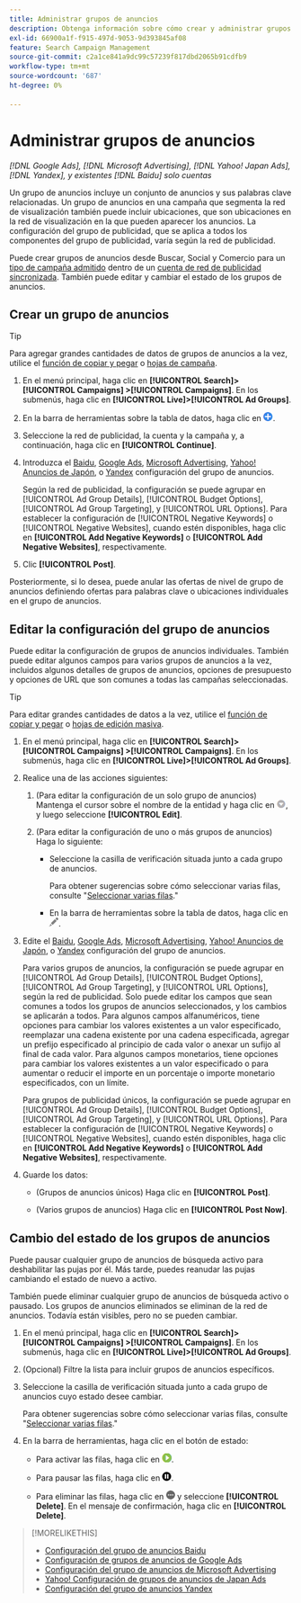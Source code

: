 ```yaml
---
title: Administrar grupos de anuncios
description: Obtenga información sobre cómo crear y administrar grupos de anuncios.
exl-id: 66900a1f-f915-497d-9053-9d393845af08
feature: Search Campaign Management
source-git-commit: c2a1ce841a9dc99c57239f817dbd2065b91cdfb9
workflow-type: tm+mt
source-wordcount: '687'
ht-degree: 0%

---
```


# Administrar grupos de anuncios

*[!DNL Google Ads], [!DNL Microsoft Advertising], [!DNL Yahoo! Japan Ads], [!DNL Yandex], y existentes [!DNL Baidu] solo cuentas*

Un grupo de anuncios incluye un conjunto de anuncios y sus palabras clave relacionadas. Un grupo de anuncios en una campaña que segmenta la red de visualización también puede incluir ubicaciones, que son ubicaciones en la red de visualización en la que pueden aparecer los anuncios. La configuración del grupo de publicidad, que se aplica a todos los componentes del grupo de publicidad, varía según la red de publicidad.

Puede crear grupos de anuncios desde Buscar, Social y Comercio para un [tipo de campaña admitido](/help/search-social-commerce/introduction/supported-inventory.md) dentro de un [cuenta de red de publicidad sincronizada](/help/search-social-commerce/campaign-management/accounts/ad-network-account-about.md). También puede editar y cambiar el estado de los grupos de anuncios.

## Crear un grupo de anuncios

>[!TIP]
>
>Para agregar grandes cantidades de datos de grupos de anuncios a la vez, utilice el [función de copiar y pegar](/help/search-social-commerce/campaign-management/campaigns/copy-paste.md) o [hojas de campaña](/help/search-social-commerce/campaign-management/bulksheets/bulksheet-about.md).

1. En el menú principal, haga clic en **[!UICONTROL Search]> [!UICONTROL Campaigns] >[!UICONTROL Campaigns]**. En los submenús, haga clic en **[!UICONTROL Live]>[!UICONTROL Ad Groups]**.

1. En la barra de herramientas sobre la tabla de datos, haga clic en ![Crear](/help/search-social-commerce/assets/add.png "Crear").

1. Seleccione la red de publicidad, la cuenta y la campaña y, a continuación, haga clic en **[!UICONTROL Continue]**.

1. Introduzca el [Baidu](/help/search-social-commerce/campaign-management/campaigns/ad-group-settings-baidu.md), [Google Ads](/help/search-social-commerce/campaign-management/campaigns/ad-group-settings-google.md), [Microsoft Advertising](/help/search-social-commerce/campaign-management/campaigns/ad-group-settings-microsoft.md), [Yahoo! Anuncios de Japón](/help/search-social-commerce/campaign-management/campaigns/ad-group-settings-yahoo-japan.md), o [Yandex](/help/search-social-commerce/campaign-management/campaigns/ad-group-settings-yandex.md) configuración del grupo de anuncios.

   Según la red de publicidad, la configuración se puede agrupar en [!UICONTROL Ad Group Details], [!UICONTROL Budget Options], [!UICONTROL Ad Group Targeting], y [!UICONTROL URL Options]. Para establecer la configuración de [!UICONTROL Negative Keywords] o [!UICONTROL Negative Websites], cuando estén disponibles, haga clic en **[!UICONTROL Add Negative Keywords]** o **[!UICONTROL Add Negative Websites]**, respectivamente.

1. Clic **[!UICONTROL Post]**.

Posteriormente, si lo desea, puede anular las ofertas de nivel de grupo de anuncios definiendo ofertas para palabras clave o ubicaciones individuales en el grupo de anuncios.

## Editar la configuración del grupo de anuncios

Puede editar la configuración de grupos de anuncios individuales. También puede editar algunos campos para varios grupos de anuncios a la vez, incluidos algunos detalles de grupos de anuncios, opciones de presupuesto y opciones de URL que son comunes a todas las campañas seleccionadas.

>[!TIP]
>
>Para editar grandes cantidades de datos a la vez, utilice el [función de copiar y pegar](/help/search-social-commerce/campaign-management/campaigns/copy-paste.md) o [hojas de edición masiva](/help/search-social-commerce/campaign-management/bulksheets/bulksheet-about.md).

1. En el menú principal, haga clic en **[!UICONTROL Search]> [!UICONTROL Campaigns] >[!UICONTROL Campaigns]**. En los submenús, haga clic en **[!UICONTROL Live]>[!UICONTROL Ad Groups]**.

1. Realice una de las acciones siguientes:

   1. (Para editar la configuración de un solo grupo de anuncios) Mantenga el cursor sobre el nombre de la entidad y haga clic en ![Icono de menú](/help/search-social-commerce/assets/arrow-dropdown-menu.png "Icono de menú"), y luego seleccione **[!UICONTROL Edit]**.

   1. (Para editar la configuración de uno o más grupos de anuncios) Haga lo siguiente:

      * Seleccione la casilla de verificación situada junto a cada grupo de anuncios.

        Para obtener sugerencias sobre cómo seleccionar varias filas, consulte &quot;[Seleccionar varias filas](/help/search-social-commerce/common-tasks/navigation-editing-selection/multiple-rows-select.md).&quot;

      * En la barra de herramientas sobre la tabla de datos, haga clic en ![Editar](/help/search-social-commerce/assets/edit.png "Editar").

1. Edite el [Baidu](/help/search-social-commerce/campaign-management/campaigns/ad-group-settings-baidu.md), [Google Ads](/help/search-social-commerce/campaign-management/campaigns/ad-group-settings-google.md), [Microsoft Advertising](/help/search-social-commerce/campaign-management/campaigns/ad-group-settings-microsoft.md), [Yahoo! Anuncios de Japón](/help/search-social-commerce/campaign-management/campaigns/ad-group-settings-yahoo-japan.md), o [Yandex](/help/search-social-commerce/campaign-management/campaigns/ad-group-settings-yandex.md) configuración del grupo de anuncios.

   Para varios grupos de anuncios, la configuración se puede agrupar en [!UICONTROL Ad Group Details], [!UICONTROL Budget Options], [!UICONTROL Ad Group Targeting], y [!UICONTROL URL Options], según la red de publicidad. Solo puede editar los campos que sean comunes a todos los grupos de anuncios seleccionados, y los cambios se aplicarán a todos. Para algunos campos alfanuméricos, tiene opciones para cambiar los valores existentes a un valor especificado, reemplazar una cadena existente por una cadena especificada, agregar un prefijo especificado al principio de cada valor o anexar un sufijo al final de cada valor. Para algunos campos monetarios, tiene opciones para cambiar los valores existentes a un valor especificado o para aumentar o reducir el importe en un porcentaje o importe monetario especificados, con un límite.

   Para grupos de publicidad únicos, la configuración se puede agrupar en [!UICONTROL Ad Group Details], [!UICONTROL Budget Options], [!UICONTROL Ad Group Targeting], y [!UICONTROL URL Options]. Para establecer la configuración de [!UICONTROL Negative Keywords] o [!UICONTROL Negative Websites], cuando estén disponibles, haga clic en **[!UICONTROL Add Negative Keywords]** o **[!UICONTROL Add Negative Websites]**, respectivamente.

1. Guarde los datos:

   * (Grupos de anuncios únicos) Haga clic en **[!UICONTROL Post]**.

   * (Varios grupos de anuncios) Haga clic en **[!UICONTROL Post Now]**.

## Cambio del estado de los grupos de anuncios

Puede pausar cualquier grupo de anuncios de búsqueda activo para deshabilitar las pujas por él. Más tarde, puedes reanudar las pujas cambiando el estado de nuevo a activo.

También puede eliminar cualquier grupo de anuncios de búsqueda activo o pausado. Los grupos de anuncios eliminados se eliminan de la red de anuncios. Todavía están visibles, pero no se pueden cambiar.

1. En el menú principal, haga clic en **[!UICONTROL Search]> [!UICONTROL Campaigns] >[!UICONTROL Campaigns]**. En los submenús, haga clic en **[!UICONTROL Live]>[!UICONTROL Ad Groups]**.

1. (Opcional) Filtre la lista para incluir grupos de anuncios específicos.

1. Seleccione la casilla de verificación situada junto a cada grupo de anuncios cuyo estado desee cambiar.

   Para obtener sugerencias sobre cómo seleccionar varias filas, consulte &quot;[Seleccionar varias filas](/help/search-social-commerce/common-tasks/navigation-editing-selection/multiple-rows-select.md).&quot;

1. En la barra de herramientas, haga clic en el botón de estado:
   * Para activar las filas, haga clic en ![Activar](/help/search-social-commerce/assets/activate.png "Activar").

   * Para pausar las filas, haga clic en ![Pausar](/help/search-social-commerce/assets/pause.png "Pausar").

   * Para eliminar las filas, haga clic en ![Más](/help/search-social-commerce/assets/more.png "Más") y seleccione **[!UICONTROL Delete]**. En el mensaje de confirmación, haga clic en **[!UICONTROL Delete]**.

>[!MORELIKETHIS]
>
>* [Configuración del grupo de anuncios Baidu](/help/search-social-commerce/campaign-management/campaigns/ad-group-settings-baidu.md)
>* [Configuración de grupos de anuncios de Google Ads](/help/search-social-commerce/campaign-management/campaigns/ad-group-settings-google.md)
>* [Configuración del grupo de anuncios de Microsoft Advertising](/help/search-social-commerce/campaign-management/campaigns/ad-group-settings-microsoft.md)
>* [Yahoo! Configuración de grupos de anuncios de Japan Ads](/help/search-social-commerce/campaign-management/campaigns/ad-group-settings-yahoo-japan.md)
>* [Configuración del grupo de anuncios Yandex](/help/search-social-commerce/campaign-management/campaigns/ad-group-settings-yandex.md)
